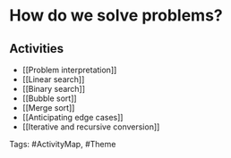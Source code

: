 # How do we solve problems?

## Activities
- [[Problem interpretation]]
- [[Linear search]]
- [[Binary search]]
- [[Bubble sort]]
- [[Merge sort]]
- [[Anticipating edge cases]]
- [[Iterative and recursive conversion]]

Tags: #ActivityMap, #Theme